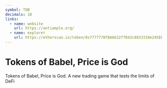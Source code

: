 ```yaml
---
symbol: TOB
decimals: 18
links:
  - name: website
    url: https://antiample.org/
  - name: explorer
    url: https://etherscan.io/token/0x7777770f8A6632ff043c8833310e245EBa9209E6
---
```


# Tokens of Babel, Price is God

Tokens of Babel, Price is God. A new trading game that tests the limits of DeFi
